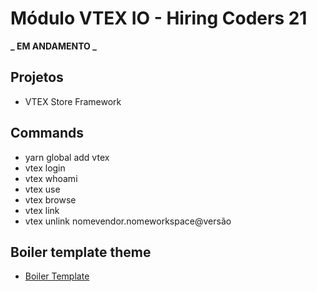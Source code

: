 # Módulo VTEX IO - Hiring Coders 21

**_ EM ANDAMENTO _**

## Projetos

- VTEX Store Framework

## Commands

- yarn global add vtex
- vtex login
- vtex whoami
- vtex use
- vtex browse
- vtex link
- vtex unlink nomevendor.nomeworkspace@versão

## Boiler template theme

- [Boiler Template](https://github.com/vtex-apps/minimum-boilerplate-theme)
